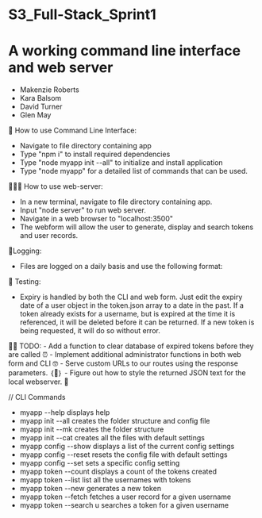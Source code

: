 # S3_Full-Stack_Sprint1
# A working command line interface and web server

- Makenzie Roberts
- Kara Balsom
- David Turner
- Glen May

🔐 How to use Command Line Interface: 

 *  Navigate to file directory containing app
 *  Type "npm i" to install required dependencies
 *  Type "node myapp init --all" to initialize and install application
 *  Type "node myapp" for a detailed list of commands that can be used.

🧑🏽‍💻 How to use web-server:

 *  In a new terminal, navigate to file directory containing app.
 *  Input "node server" to run web server.
 *  Navigate in a web browser to "localhost:3500"
 *  The webform will allow the user to generate, display and search tokens and user records.


💾Logging:
   
 - Files are logged on a daily basis and use the following format:


🧪 Testing:

- Expiry is handled by both the CLI and web form. Just edit the expiry date of a user object in the token.json array to a date in the past. If a token already exists for a username, but is expired at the time it is referenced, it will be deleted before it can be returned. If a new token is being requested, it will do so without error.

👨‍🏫 TODO:
    - Add a function to clear database of expired tokens before they are called ⏰
    - Implement additional administrator functions in both web form and CLI 🤓
    - Serve custom URLs to our routes using the response parameters. ｛🤯｝
    - Figure out how to style the returned JSON text for the local webserver. 🤔


// CLI Commands

- myapp --help                            displays help
- myapp init --all                        creates the folder structure and config file
- myapp init --mk                         creates the folder structure
- myapp init --cat                        creates all the files with default settings
- myapp config --show                     displays a list of the current config settings
- myapp config --reset                    resets the config file with default settings
- myapp config --set                      sets a specific config setting
- myapp token --count                     displays a count of the tokens created
- myapp token --list                      list all the usernames with tokens
- myapp token --new <username>            generates a new token
- myapp token --fetch <username>          fetches a user record for a given username
- myapp token --search u <username>       searches a token for a given username




